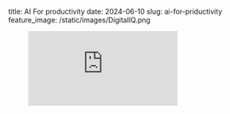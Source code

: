 title: AI For productivity
date: 2024-06-10
slug: ai-for-priductivity
feature_image: /static/images/DigitalIQ.png

<figure class="kg-card kg-embed-card">
    <div class="relative max-w-4xl mx-auto" style="padding-bottom: 56.25%;">
        <iframe class="absolute top-0 left-0 w-full h-full" src="https://www.youtube.com/embed/9P98PBFVvBc?list=PLoP-4KVd7rByKILe__roYiF4GrDIJfu-I" frameborder="0" allow="accelerometer; autoplay; clipboard-write; encrypted-media; gyroscope; picture-in-picture; web-share" referrerpolicy="strict-origin-when-cross-origin" allowfullscreen></iframe>
    </div>
</figure>
